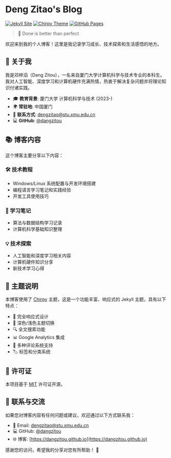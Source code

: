 # Deng Zitao's Blog

[![Jekyll Site](https://img.shields.io/badge/Jekyll-4.0+-red.svg)](https://jekyllrb.com/)
[![Chirpy Theme](https://img.shields.io/badge/Theme-Chirpy-brightgreen.svg)](https://github.com/cotes2020/jekyll-theme-chirpy)
[![GitHub Pages](https://img.shields.io/badge/Hosted-GitHub%20Pages-blue.svg)](https://dangzitou.github.io)

> 🎯 Done is better than perfect

欢迎来到我的个人博客！这里是我记录学习成长、技术探索和生活感悟的地方。

## 👋 关于我

我是邓梓滔（Dang Zitou），一名来自厦门大学计算机科学与技术专业的本科生。我对人工智能、深度学习和计算机硬件充满热情，热衷于解决复杂问题并将理论知识付诸实践。

- 🎓 **教育背景**: 厦门大学 计算机科学与技术 (2023-)
- 🌍 **常驻地**: 中国厦门
- 📧 **联系方式**: dengzitao@stu.xmu.edu.cn
- 💻 **GitHub**: [@dangzitou](https://github.com/dangzitou)

## 📚 博客内容

这个博客主要分享以下内容：

### 🛠️ 技术教程
- Windows/Linux 系统配置与开发环境搭建
- 编程语言学习笔记和实践经验
- 开发工具使用技巧

### 📖 学习笔记
- 算法与数据结构学习记录
- 计算机科学基础知识整理

### 💡 技术探索
- 人工智能和深度学习相关内容
- 计算机硬件知识分享
- 新技术学习心得

## 🎨 主题说明

本博客使用了 [Chirpy](https://github.com/cotes2020/jekyll-theme-chirpy) 主题，这是一个功能丰富、响应式的 Jekyll 主题，具有以下特点：

- 📱 完全响应式设计
- 🌙 深色/浅色主题切换
- 🔍 全文搜索功能
- 📊 Google Analytics 集成
- 💬 多种评论系统支持
- 🏷️ 标签和分类系统

## 📄 许可证

本项目基于 [MIT](LICENSE) 许可证开源。

## 🤝 联系与交流

如果您对博客内容有任何问题或建议，欢迎通过以下方式联系我：

- 📧 Email: dengzitao@stu.xmu.edu.cn
- 💻 GitHub: [@dangzitou](https://github.com/dangzitou)
- 🌐 博客: [https://dangzitou.github.io](https://dangzitou.github.io)

感谢您的访问，希望我的分享对您有所帮助！ 🎉
